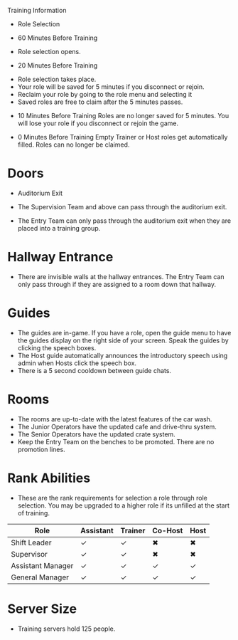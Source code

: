 ﻿Training Information
- Role Selection

* 60 Minutes Before Training
- Role selection opens.


* 20 Minutes Before Training 
- Role selection takes place.
- Your role will be saved for 5 minutes if you disconnect or rejoin.
- Reclaim your role by going to the role menu and selecting it 
- Saved roles are free to claim after the 5 minutes passes. 


* 10 Minutes Before Training
Roles are no longer saved for 5 minutes. 
You will lose your role if you disconnect or rejoin the game. 


* 0 Minutes Before Training
Empty Trainer or Host roles get automatically filled.
Roles can no longer be claimed. 


# Doors
- Auditorium Exit


- The Supervision Team and above can pass through the auditorium exit.
- The Entry Team can only pass through the auditorium exit when they are placed into a training group. 


# Hallway Entrance
  

- There are invisible walls at the hallway entrances. The Entry Team can only pass through if they are assigned to a room down that hallway. 


# Guides
- The guides are in-game. If you have a role, open the guide menu to have the guides display on the right side of your screen. Speak the guides by clicking the speech boxes. 
- The Host guide automatically announces the introductory speech using admin when Hosts click the speech box. 
- There is a 5 second cooldown between guide chats. 

# Rooms
- The rooms are up-to-date with the latest features of the car wash. 
- The Junior Operators have the updated cafe and drive-thru system.
- The Senior Operators have the updated crate system.
- Keep the Entry Team on the benches to be promoted. There are no promotion lines. 

# Rank Abilities
- These are the rank requirements for selection a role through role selection. You may be upgraded to a higher role if its unfilled at the start of training. 


| Role | Assistant | Trainer | Co-Host | Host |
| ---- | --------- | ------- | ------- | ---- |
Shift Leader|✓|✓|✖|✖
Supervisor|✓|✓|✖|✖|
Assistant Manager|✓|✓|✓|✓
General Manager|✓|✓|✓|✓
	

# Server Size
- Training servers hold 125 people.

